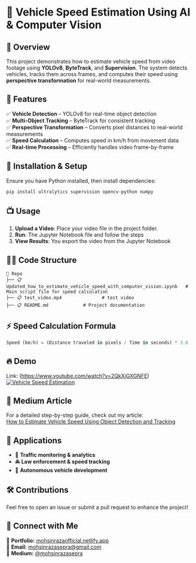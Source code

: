 # 🚗 Vehicle Speed Estimation Using AI & Computer Vision

## 📌 Overview
This project demonstrates how to estimate vehicle speed from video footage using **YOLOv8**, **ByteTrack**, and **Supervision**. The system detects vehicles, tracks them across frames, and computes their speed using **perspective transformation** for real-world measurements.

## 🔧 Features
✅ **Vehicle Detection** – YOLOv8 for real-time object detection  
✅ **Multi-Object Tracking** – ByteTrack for consistent tracking  
✅ **Perspective Transformation** – Converts pixel distances to real-world measurements  
✅ **Speed Calculation** – Computes speed in km/h from movement data  
✅ **Real-time Processing** – Efficiently handles video frame-by-frame  

## 💂 Installation & Setup
Ensure you have Python installed, then install dependencies:
```bash
pip install ultralytics supervision opencv-python numpy
```

## 📺 Usage
1. **Upload a Video**: Place your video file in the project folder.
2. **Run**: The Jupyter Notebook file and follow the steps
3. **View Results**: You export the video from the Jupyter Notebook

## 🏃️‍♂️ Code Structure
```
📂 Repo
├── 📋 Updated_how_to_estimate_vehicle_speed_with_computer_vision.ipynb   # Main script file for speed calculation
├── 📋 test_video.mp4               # test video
├── 📋 README.md             # Project documentation
```

## ⚡ Speed Calculation Formula
```python
Speed (km/h) = (Distance traveled in pixels / Time in seconds) * 3.6
```

## 🔥 Demo
Link: (https://www.youtube.com/watch?v=2QkXjGXGNFE)
[![Vehicle Speed Estimation](https://blog.roboflow.com/content/images/2024/04/image-452.webp)](https://www.youtube.com/watch?v=2QkXjGXGNFE)

## 📖 Medium Article
For a detailed step-by-step guide, check out my article:  
[How to Estimate Vehicle Speed Using Object Detection and Tracking](https://medium.com/@mohsinrazasepra/how-to-estimate-vehicle-speed-using-object-detection-and-tracking-e68e5404450d)

## 🎯 Applications
- 🚦 **Traffic monitoring & analytics**
- 🚔 **Law enforcement & speed tracking**
- 🤖 **Autonomous vehicle development**

## 🛠️ Contributions
Feel free to open an issue or submit a pull request to enhance the project!

## 📌 Connect with Me
🔗 **Portfolio:** [mohsinrazaofficial.netlify.app](https://mohsinrazaofficial.netlify.app/)  
📧 **Email:** mohsinrazasepra@gmail.com  
🌟 **Medium:** [@mohsinrazasepra](https://medium.com/@mohsinrazasepra)
